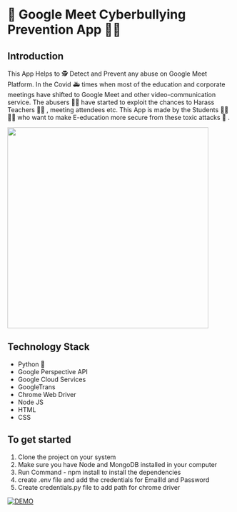 # :cop: Google Meet Cyberbullying Prevention App :policewoman:
## Introduction
This App Helps to :detective: Detect and Prevent any abuse on Google Meet Platform. In the Covid :ambulance: times when most of the education and corporate meetings have shifted to Google Meet and other video-communication service. The abusers :man_technologist: have started to exploit the chances to Harass Teachers :man_teacher: , meeting attendees etc.  This App is made by the Students :man_student: :woman_student:  who want to make E-education more secure from these toxic attacks :snake: .

<img src ='https://image.freepik.com/free-vector/cyber-bullying-illustration-concept_23-2148588936.jpg' width = 450>

## Technology Stack
* Python :snake: 
* Google Perspective API 
* Google Cloud Services 
* GoogleTrans
* Chrome Web Driver
* Node JS
* HTML
* CSS

## To get started
1. Clone the project on your system
2. Make sure you have Node and MongoDB installed in your computer
3. Run Command - npm install
to install the dependencies
4. create .env file and add the credentials for EmailId and Password
5. Create credentials.py file to add path for chrome driver

[![DEMO](https://www.youtube.com/embed/m3st_4w1FVk.jpg)](https://www.youtube.com/embed/m3st_4w1FVk)
